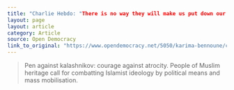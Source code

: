 ```yaml
---
title: "Charlie Hebdo: "There is no way they will make us put down our pens.""
layout: page
layout: article
category: Article
source: Open Democracy
link_to_original: "https://www.opendemocracy.net/5050/karima-bennoune/charlie-hebdo-there-is-no-way-they-will-make-us-put-down-our-pens"
---
```

> Pen against kalashnikov: courage against atrocity. People of Muslim heritage call for combatting Islamist ideology by political means and mass mobilisation.